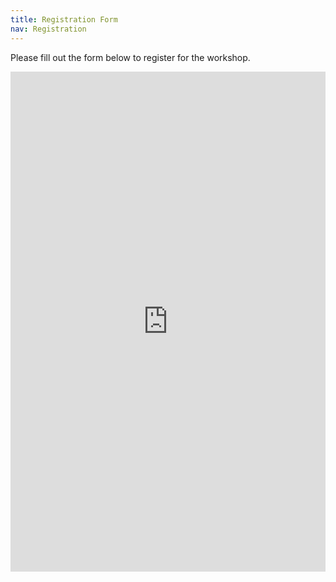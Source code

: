 ```yaml
---
title: Registration Form
nav: Registration
---
```


Please fill out the form below to register for the workshop.

<iframe width="800px" height="800px" src="https://forms.office.com/Pages/ResponsePage.aspx?id=lVxS1ga5GkO5Jum1G6Q8xH4kMDH4ZNZPruhiXUpFxMRUQjlONFJLNTJMM1Q4NklNSTVLTUI1NkM1TS4u&embed=true" frameborder="0" marginwidth="0" marginheight="0" style="border: none; max-width:100%; max-height:100vh" allowfullscreen webkitallowfullscreen mozallowfullscreen msallowfullscreen> </iframe>